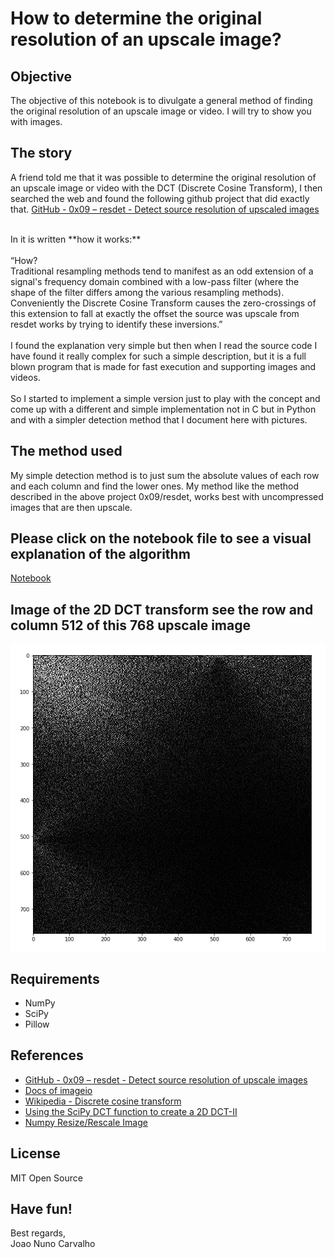 # How to determine the original resolution of an upscale image?

## Objective 
The objective of this notebook is to divulgate a general method of finding the original resolution of an upscale image or video. I will try to show you with images.


## The story
A friend told me that it was possible to determine the original resolution of an upscale image or video with the DCT (Discrete Cosine Transform), I then searched the web and found the following github project that did exactly that.
[GitHub - 0x09 – resdet - Detect source resolution of upscaled images](https://github.com/0x09/resdet) <br>

<br>
In it is written **how it works:** <br>
<br>
“How? <br>
Traditional resampling methods tend to manifest as an odd extension of a signal's frequency domain combined with a low-pass filter (where the shape of the filter differs among the various resampling methods). Conveniently the Discrete Cosine Transform causes the zero-crossings of this extension to fall at exactly the offset the source was upscale from  resdet works by trying to identify these inversions.”<br>
<br>
I found the explanation very simple but then when I read the source code I have found it really complex for such a simple description, but it is a full blown program that is made for fast execution and supporting images and videos.<br>
<br>
So I started to implement a simple version just to play with the concept and come up with a different and simple implementation not in C but in Python and with a simpler detection method that I document here with pictures.

## The method used
My simple detection method is to just sum the absolute values of each row and each column and find the lower ones. My method like the method described in the above project 0x09/resdet, works best with uncompressed images that are then upscale.

## Please click on the notebook file to see a visual explanation of the algorithm
[Notebook](./original_resolution_of_upscalled_image.ipynb)

## Image of the 2D DCT transform see the row and column 512 of this 768 upscale image
![Image of the 2D DCT transform](./image_2D_DCT.png)

## Requirements
* NumPy
* SciPy
* Pillow

## References
* [GitHub - 0x09 – resdet - Detect source resolution of upscale images](https://github.com/0x09/resdet)
* [Docs of imageio](https://imageio.readthedocs.io/en/stable/examples.html)
* [Wikipedia - Discrete cosine transform](https://en.wikipedia.org/wiki/Discrete_cosine_transform)
* [Using the SciPy DCT function to create a 2D DCT-II](https://stackoverflow.com/questions/15978468/using-the-scipy-dct-function-to-create-a-2d-dct-ii)
* [Numpy Resize/Rescale Image](https://stackoverflow.com/questions/48121916/numpy-resize-rescale-image)

## License
MIT Open Source

## Have fun!
Best regards, <br>
Joao Nuno Carvalho